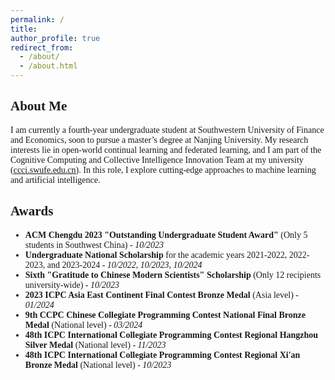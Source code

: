 ```yaml
---
permalink: /
title:  
author_profile: true
redirect_from: 
  - /about/
  - /about.html
---
```


<style>
body {
  font-family: 'Times New Roman', serif;
}

p, li {
  font-family: 'Times New Roman', serif;
}

.chinese {
  font-family: 'FangSong', serif;
}
</style>

## About Me

I am currently a fourth-year undergraduate student at Southwestern University of Finance and Economics, soon to pursue a master’s degree at Nanjing University. My research interests lie in open-world continual learning and federated learning, and I am part of the Cognitive Computing and Collective Intelligence Innovation Team at my university ([ccci.swufe.edu.cn](https://ccci.swufe.edu.cn/)). In this role, I explore cutting-edge approaches to machine learning and artificial intelligence.

## Awards

- **ACM Chengdu 2023 "Outstanding Undergraduate Student Award"** (Only 5 students in Southwest China) - *10/2023*
- **Undergraduate National Scholarship** for the academic years 2021-2022, 2022-2023, and 2023-2024 - *10/2022, 10/2023, 10/2024*
- **Sixth "Gratitude to Chinese Modern Scientists" Scholarship** (Only 12 recipients university-wide) - *10/2023*
- **2023 ICPC Asia East Continent Final Contest Bronze Medal** (Asia level) - *01/2024*
- **9th CCPC Chinese Collegiate Programming Contest National Final Bronze Medal** (National level) - *03/2024*
- **48th ICPC International Collegiate Programming Contest Regional Hangzhou Silver Medal** (National level) - *11/2023*
- **48th ICPC International Collegiate Programming Contest Regional Xi'an Bronze Medal** (National level) - *10/2023*


